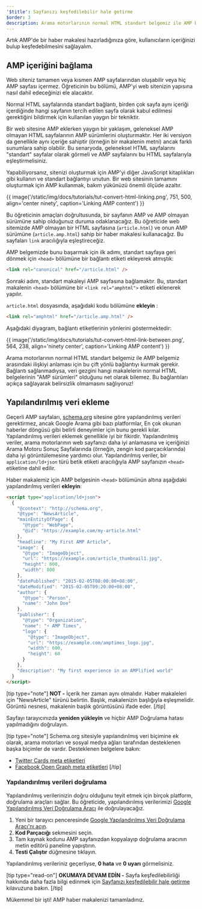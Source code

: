 ```yaml
---
'$title': Sayfanızı keşfedilebilir hale getirme
$order: 3
description: Arama motorlarının normal HTML standart belgemiz ile AMP belgemiz arasındaki ilişkiyi anlaması için bu çift yönlü bağlantıyı kurmak gerekir.
---
```


Artık AMP'de bir haber makalesi hazırladığınıza göre, kullanıcıların içeriğinizi bulup keşfedebilmesini sağlayalım.

## AMP içeriğini bağlama

Web siteniz tamamen veya kısmen AMP sayfalarından oluşabilir veya hiç AMP sayfası içermez. Öğreticinin bu bölümü, AMP'yi web sitenizin yapısına nasıl dahil edeceğinizi ele alacaktır.

Normal HTML sayfalarında standart bağlantı, birden çok sayfa aynı içeriği içerdiğinde hangi sayfanın tercih edilen sayfa olarak kabul edilmesi gerektiğini bildirmek için kullanılan yaygın bir tekniktir.

Bir web sitesine AMP eklerken yaygın bir yaklaşım, geleneksel AMP olmayan HTML sayfalarının AMP sürümlerini oluşturmaktır. Her iki versiyon da genellikle aynı içeriğe sahiptir (örneğin bir makalenin metni) ancak farklı sunumlara sahip olabilir. Bu senaryoda, geleneksel HTML sayfalarını "standart" sayfalar olarak görmeli ve AMP sayfalarını bu HTML sayfalarıyla eşleştirmelisiniz.

Yapabiliyorsanız, sitenizi oluşturmak için AMP'yi diğer JavaScript kitaplıkları gibi kullanın ve standart bağlantıyı unutun. Bir web sitesinin tamamını oluşturmak için AMP kullanmak, bakım yükünüzü önemli ölçüde azaltır.

{{ image('/static/img/docs/tutorials/tut-convert-html-linking.png', 751, 500, align='center ninety', caption='Linking AMP content') }}

Bu öğreticinin amaçları doğrultusunda, bir sayfanın AMP ve AMP olmayan sürümüne sahip olduğunuz duruma odaklanacağız. Bu öğreticide web sitemizde AMP olmayan bir HTML sayfasına (`article.html`) ve onun AMP sürümüne (`article.amp.html`) sahip bir haber makalesi kullanacağız. Bu sayfaları `link` aracılığıyla eşleştireceğiz.

AMP belgemizde bunu başarmak için ilk adımı, standart sayfaya geri dönmek için `<head>` bölümüne bir bağlantı etiketi ekleyerek atmıştık:

```html
<link rel="canonical" href="/article.html" />
```

Sonraki adım, standart makaleyi AMP sayfasına bağlamaktır. Bu, standart makalenin `<head>` bölümüne bir `<link rel="amphtml">` etiketi eklenerek yapılır.

`article.html` dosyasında, aşağıdaki kodu <code><head></code> bölümüne <strong>ekleyin</strong> :

```html
<link rel="amphtml" href="/article.amp.html" />
```

Aşağıdaki diyagram, bağlantı etiketlerinin yönlerini göstermektedir:

{{ image('/static/img/docs/tutorials/tut-convert-html-link-between.png', 564, 238, align='ninety center', caption='Linking AMP content') }}

Arama motorlarının normal HTML standart belgemiz ile AMP belgemiz arasındaki ilişkiyi anlaması için bu çift yönlü bağlantıyı kurmak gerekir. Bağlantı sağlanmadıysa, veri gezgini hangi makalelerin normal HTML belgelerinin "AMP sürümleri" olduğunu net olarak bilemez. Bu bağlantıları açıkça sağlayarak belirsizlik olmamasını sağlıyoruz!

## Yapılandırılmış veri ekleme

Geçerli AMP sayfaları, [schema.org](http://schema.org/) sitesine göre yapılandırılmış verileri gerektirmez, ancak Google Arama gibi bazı platformlar, En çok okunan haberler döngüsü gibi belirli deneyimler için bunu gerekli kılar. Yapılandırılmış verileri eklemek genellikle iyi bir fikirdir. Yapılandırılmış veriler, arama motorlarının web sayfanızı daha iyi anlamasına ve içeriğinizi Arama Motoru Sonuç Sayfalarında (örneğin, zengin kod parçacıklarında) daha iyi görüntülemesine yardımcı olur. Yapılandırılmış veriler, bir `application/ld+json` türü betik etiketi aracılığıyla AMP sayfanızın `<head>` etiketine dahil edilir.

Haber makalemiz için AMP belgesinin `<head>` bölümünün altına aşağıdaki yapılandırılmış verileri **ekleyin**:

```html
<script type="application/ld+json">
  {
    "@context": "http://schema.org",
    "@type": "NewsArticle",
    "mainEntityOfPage": {
      "@type": "WebPage",
      "@id": "https://example.com/my-article.html"
    },
    "headline": "My First AMP Article",
    "image": {
      "@type": "ImageObject",
      "url": "https://example.com/article_thumbnail1.jpg",
      "height": 800,
      "width": 800
    },
    "datePublished": "2015-02-05T08:00:00+08:00",
    "dateModified": "2015-02-05T09:20:00+08:00",
    "author": {
      "@type": "Person",
      "name": "John Doe"
    },
    "publisher": {
      "@type": "Organization",
      "name": "⚡ AMP Times",
      "logo": {
        "@type": "ImageObject",
        "url": "https://example.com/amptimes_logo.jpg",
        "width": 600,
        "height": 60
      }
    },
    "description": "My first experience in an AMPlified world"
  }
</script>
```

[tip type="note"] **NOT -** İçerik her zaman aynı olmalıdır. Haber makaleleri için "NewsArticle" türünü belirtin. Başlık, makalenizin başlığıyla eşleşmelidir. Görüntü nesnesi, makalenin başlık görüntüsünü ifade eder. [/tip]

Sayfayı tarayıcınızda **yeniden yükleyin** ve hiçbir AMP Doğrulama hatası yapılmadığını doğrulayın.

[tip type="note"] Schema.org sitesiyle yapılandırılmış veri biçimine ek olarak, arama motorları ve sosyal medya ağları tarafından desteklenen başka biçimler de vardır. Desteklenen belgelere bakın:

- [Twitter Cards meta etiketleri](https://dev.twitter.com/cards/overview)
- [Facebook Open Graph meta etiketleri](https://developers.facebook.com/docs/sharing/webmasters) [/tip]

### Yapılandırılmış verileri doğrulama

Yapılandırılmış verilerinizin doğru olduğunu teyit etmek için birçok platform, doğrulama araçları sağlar. Bu öğreticide, yapılandırılmış verilerimizi [Google Yapılandırılmış Veri Doğrulama Aracı](https://developers.google.com/structured-data/testing-tool/) ile doğrulayacağız.

1. Yeni bir tarayıcı penceresinde [Google Yapılandırılmış Veri Doğrulama Aracı'nı açın](https://developers.google.com/structured-data/testing-tool/).
2. **Kod Parçacığı** sekmesini seçin.
3. Tam kaynak kodunu AMP sayfanızdan kopyalayıp doğrulama aracının metin editörü paneline yapıştırın.
4. **Testi Çalıştır** düğmesine tıklayın.

Yapılandırılmış verileriniz geçerliyse, **0 hata** ve **0 uyarı** görmelisiniz.

[tip type="read-on"] **OKUMAYA DEVAM EDİN -** Sayfa keşfedilebilirliği hakkında daha fazla bilgi edinmek için [Sayfanızı keşfedilebilir hale getirme](../../../../documentation/guides-and-tutorials/optimize-measure/discovery.md) kılavuzuna bakın. [/tip]

Mükemmel bir işti! AMP haber makalenizi tamamladınız.
